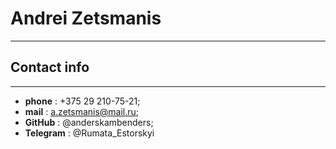 # **Andrei Zetsmanis**  
********************
## **Contact info**
********************
* **phone** : +375 29 210-75-21;
* **mail** : a.zetsmanis@mail.ru;
* **GitHub** : @anderskambenders;
* **Telegram** : @Rumata_Estorskyi
